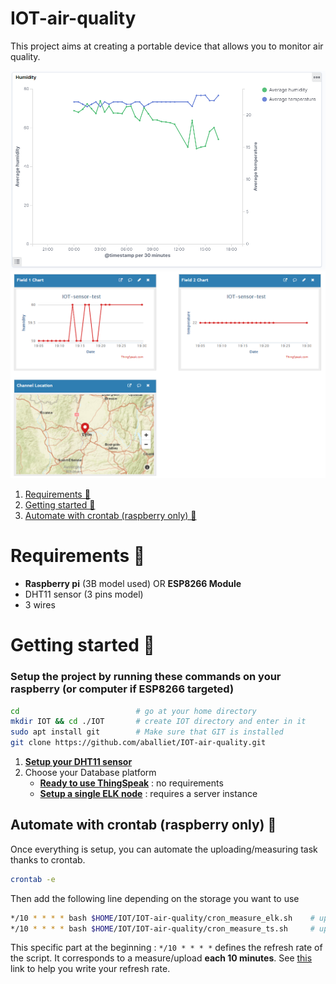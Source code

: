 # IOT-air-quality 

This project aims at creating a portable device that allows you to monitor air quality.

<img src="./ELK/chart_elk_temp_humidity.png" alt="Your image title" width="600"/>

<img src="./ThingSpeak/chart_ts_humidity_temperature.png" alt="Your image title" width="600"/>

1. [Requirements 📜](<#Requirements 📜>)
1. [Getting started 🚦](<#Getting started 🚦>)
1. [Automate with crontab (raspberry only) 🤖](<#Automate with crontab (raspberry only) 🤖>)

# Requirements 📜
- **Raspberry pi** (3B model used) OR **ESP8266 Module**
- DHT11 sensor (3 pins model)
- 3 wires

# Getting started 🚦

### Setup the project by running these commands on your raspberry (or computer if ESP8266 targeted)

```bash
cd                          # go at your home directory
mkdir IOT && cd ./IOT       # create IOT directory and enter in it
sudo apt install git        # Make sure that GIT is installed
git clone https://github.com/aballiet/IOT-air-quality.git
```

1. **[Setup your DHT11 sensor](./DHT11/README.md)**
1. Choose your Database platform 
    - **[Ready to use ThingSpeak](./ThingSpeak/README.md)** : no requirements
    - **[Setup a single ELK node](./ELK/README.md)** : requires a server instance

## Automate with crontab (raspberry only) 🤖
Once everything is setup, you can automate the uploading/measuring task thanks to crontab.

```bash
crontab -e
```
Then add the following line depending on the storage you want to use

```bash
*/10 * * * * bash $HOME/IOT/IOT-air-quality/cron_measure_elk.sh    # upload to your Elastic instance
*/10 * * * * bash $HOME/IOT/IOT-air-quality/cron_measure_ts.sh     # upload to your ThinkSpeak channel
```

This specific part at the beginning : `*/10 * * * *` defines the refresh rate of the script. It corresponds to a measure/upload **each 10 minutes**. See [this](https://crontab.guru/) link to help you write your refresh rate.